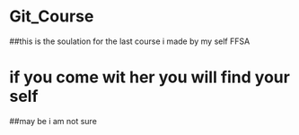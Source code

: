 # Git_Course
##this is the soulation for the last course i made by my self FFSA

# if you come wit her you will find your self 
##may be i am not sure 
